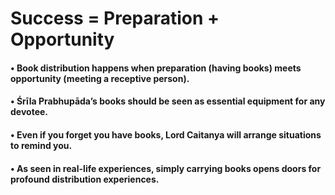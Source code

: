 # Success = Preparation + Opportunity

#### • Book distribution happens when preparation (having books) meets opportunity (meeting a receptive person).

#### • Śrīla Prabhupāda’s books should be seen as essential equipment for any devotee.

#### • Even if you forget you have books, Lord Caitanya will arrange situations to remind you.

#### • As seen in real-life experiences, simply carrying books opens doors for profound distribution experiences.

